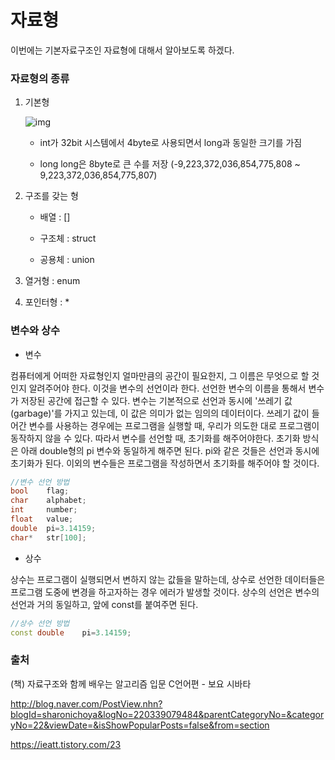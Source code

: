 # 자료형

이번에는 기본자료구조인 자료형에 대해서 알아보도록 하겠다.

### 자료형의 종류 

1. 기본형

   ![img](https://www.notion.so/image/https%3A%2F%2Fs3-us-west-2.amazonaws.com%2Fsecure.notion-static.com%2Fa5631d63-7291-4c20-bd4f-01e651342263%2FUntitled.png?table=block&id=c52c5f1e-c7ca-4e9e-acfb-172fbccefc12&width=1500&cache=v2)

   - int가 32bit 시스템에서 4byte로 사용되면서 long과 동일한 크기를 가짐

   - long long은 8byte로 큰 수를 저장 (-9,223,372,036,854,775,808 ~ 9,223,372,036,854,775,807)

     

2. 구조를 갖는 형

   - 배열 : []

   - 구조체 : struct

   - 공용체 : union

     

3. 열거형 : enum

   

4. 포인터형 : *

### 변수와 상수

- 변수

컴퓨터에게 어떠한 자료형인지 얼마만큼의 공간이 필요한지, 그 이름은 무엇으로 할 것인지 알려주어야 한다. 이것을 변수의 선언이라 한다. 선언한 변수의 이름을 통해서 변수가 저장된 공간에 접근할 수 있다. 변수는 기본적으로 선언과 동시에 '쓰레기 값(garbage)'를 가지고 있는데, 이 값은 의미가 없는 임의의 데이터이다. 쓰레기 값이 들어간 변수를 사용하는 경우에는 프로그램을 실행할 때, 우리가 의도한 대로 프로그램이 동작하지 않을 수 있다. 따라서 변수를 선언할 때, 초기화를 해주어야한다. 초기화 방식은 아래 double형의 pi 변수와 동일하게 해주면 된다. pi와 같은 것들은 선언과 동시에 초기화가 된다. 이외의 변수들은 프로그램을 작성하면서 초기화를 해주어야 할 것이다.

```c++
//변수 선언 방법
bool 	flag;
char 	alphabet;
int 	number;
float	value;
double	pi=3.14159;
char*	str[100]; 
```

- 상수

상수는 프로그램이 실행되면서 변하지 않는 값들을 말하는데, 상수로 선언한 데이터들은 프로그램 도중에 변경을 하고자하는 경우 에러가 발생할 것이다. 상수의 선언은 변수의 선언과 거의 동일하고, 앞에 const를 붙여주면 된다.

```c++
//상수 선언 방법
const double	pi=3.14159;
```

### 출처

(책) 자료구조와 함께 배우는 알고리즘 입문 C언어편 - 보요 시바타

http://blog.naver.com/PostView.nhn?blogId=sharonichoya&logNo=220339079484&parentCategoryNo=&categoryNo=22&viewDate=&isShowPopularPosts=false&from=section

https://ieatt.tistory.com/23